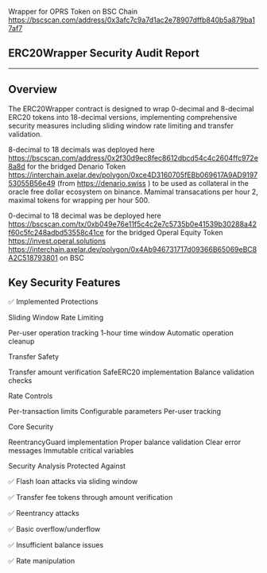 Wrapper for OPRS Token on BSC Chain https://bscscan.com/address/0x3afc7c9a7d1ac2e78907dffb840b5a879ba17af7

ERC20Wrapper Security Audit Report
--------------------------------------
--------------------------------------

Overview
--------------------------------------
The ERC20Wrapper contract is designed to wrap 0-decimal and 8-decimal ERC20 tokens into 18-decimal versions, implementing comprehensive security measures including sliding window rate limiting and transfer validation.

8-decimal to 18 decimals was deployed here https://bscscan.com/address/0x2f30d9ec8fec8612dbcd54c4c2604ffc972e8a8d for the bridged Denario Token https://interchain.axelar.dev/polygon/0xce4D3160705fEBb069617A9AD919753055B56e49  (from https://denario.swiss ) to be used as collateral in the oracle free dollar ecosystem on binance. Mamimal transacations per hour 2, maximal tokens for wrapping per hour 500.

0-decimal to 18 decimal was be deployed here https://bscscan.com/tx/0xb049e76e11f5c4c2e7c5735b0e41539b30288a42f60c5fc248adbd53558c41ce for the bridged Operal Equity Token https://invest.operal.solutions  https://interchain.axelar.dev/polygon/0x4Ab946731717d09366B65069eBC8A2C518793801 on BSC

Key Security Features
--------------------------------------

✅ Implemented Protections

Sliding Window Rate Limiting

Per-user operation tracking
1-hour time window
Automatic operation cleanup


Transfer Safety

Transfer amount verification
SafeERC20 implementation
Balance validation checks


Rate Controls

Per-transaction limits
Configurable parameters
Per-user tracking


Core Security

ReentrancyGuard implementation
Proper balance validation
Clear error messages
Immutable critical variables



Security Analysis
Protected Against

✅ Flash loan attacks via sliding window

✅ Transfer fee tokens through amount verification

✅ Reentrancy attacks

✅ Basic overflow/underflow

✅ Insufficient balance issues

✅ Rate manipulation







